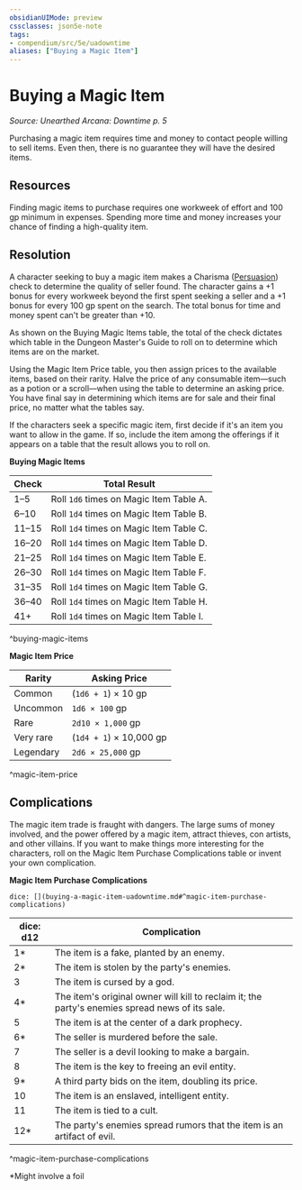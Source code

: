 ```yaml
---
obsidianUIMode: preview
cssclasses: json5e-note
tags:
- compendium/src/5e/uadowntime
aliases: ["Buying a Magic Item"]
---
```

# Buying a Magic Item
*Source: Unearthed Arcana: Downtime p. 5* 

Purchasing a magic item requires time and money to contact people willing to sell items. Even then, there is no guarantee they will have the desired items.

## Resources

Finding magic items to purchase requires one workweek of effort and 100 gp minimum in expenses. Spending more time and money increases your chance of finding a high-quality item.

## Resolution

A character seeking to buy a magic item makes a Charisma ([Persuasion](/Systems/5e/rules/skills.md#Persuasion)) check to determine the quality of seller found. The character gains a +1 bonus for every workweek beyond the first spent seeking a seller and a +1 bonus for every 100 gp spent on the search. The total bonus for time and money spent can't be greater than +10.

As shown on the Buying Magic Items table, the total of the check dictates which table in the Dungeon Master's Guide to roll on to determine which items are on the market.

Using the Magic Item Price table, you then assign prices to the available items, based on their rarity. Halve the price of any consumable item—such as a potion or a scroll—when using the table to determine an asking price. You have final say in determining which items are for sale and their final price, no matter what the tables say.

If the characters seek a specific magic item, first decide if it's an item you want to allow in the game. If so, include the item among the offerings if it appears on a table that the result allows you to roll on.

**Buying Magic Items**

| Check | Total Result |
|-------|--------------|
| 1–5 | Roll `1d6` times on Magic Item Table A. |
| 6–10 | Roll `1d4` times on Magic Item Table B. |
| 11–15 | Roll `1d4` times on Magic Item Table C. |
| 16–20 | Roll `1d4` times on Magic Item Table D. |
| 21–25 | Roll `1d4` times on Magic Item Table E. |
| 26–30 | Roll `1d4` times on Magic Item Table F. |
| 31–35 | Roll `1d4` times on Magic Item Table G. |
| 36–40 | Roll `1d4` times on Magic Item Table H. |
| 41+ | Roll `1d4` times on Magic Item Table I. |
^buying-magic-items

**Magic Item Price**

| Rarity | Asking Price |
|--------|--------------|
| Common | (`1d6 + 1`) × 10 gp |
| Uncommon | `1d6 × 100` gp |
| Rare | `2d10 × 1,000` gp |
| Very rare | (`1d4 + 1`) × 10,000 gp |
| Legendary | `2d6 × 25,000` gp |
^magic-item-price

## Complications

The magic item trade is fraught with dangers. The large sums of money involved, and the power offered by a magic item, attract thieves, con artists, and other villains. If you want to make things more interesting for the characters, roll on the Magic Item Purchase Complications table or invent your own complication.

**Magic Item Purchase Complications**

`dice: [](buying-a-magic-item-uadowntime.md#^magic-item-purchase-complications)`

| dice: d12 | Complication |
|-----------|--------------|
| 1* | The item is a fake, planted by an enemy. |
| 2* | The item is stolen by the party's enemies. |
| 3 | The item is cursed by a god. |
| 4* | The item's original owner will kill to reclaim it; the party's enemies spread news of its sale. |
| 5 | The item is at the center of a dark prophecy. |
| 6* | The seller is murdered before the sale. |
| 7 | The seller is a devil looking to make a bargain. |
| 8 | The item is the key to freeing an evil entity. |
| 9* | A third party bids on the item, doubling its price. |
| 10 | The item is an enslaved, intelligent entity. |
| 11 | The item is tied to a cult. |
| 12* | The party's enemies spread rumors that the item is an artifact of evil. |
^magic-item-purchase-complications

*Might involve a foil